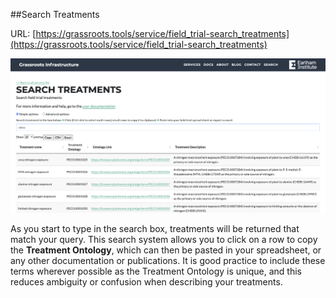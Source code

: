 ##Search Treatments

URL: [https://grassroots.tools/service/field_trial-search_treatments](https://grassroots.tools/service/field_trial-search_treatments)

![Search treatments](images/search-treatments.png)

As you start to type in the search box, treatments will be returned that match your query. This search system
            allows you to click on a row to copy the **Treatment Ontology**, which can then be pasted 
            in your spreadsheet, or any other documentation or publications. It is good practice to
            include these terms wherever possible as the Treatment Ontology is unique, and this reduces ambiguity or
            confusion when describing your treatments.
